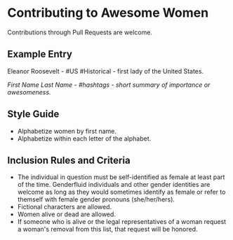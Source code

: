# Contributing to Awesome Women

Contributions through Pull Requests are welcome.

## Example Entry

  Eleanor Roosevelt - #US #Historical - first lady of the United States.

*First Name Last Name - #hashtags - short summary of importance or awesomeness.*

## Style Guide

* Alphabetize women by first name.
* Alphabetize within each letter of the alphabet.

## Inclusion Rules and Criteria

* The individual in question must be self-identified as female at least part of the time. Genderfluid individuals and other gender identities are welcome as long as they would sometimes identify as female or refer to themself with female gender pronouns (she/her/hers).
* Fictional characters are allowed.
* Women alive or dead are allowed.
* If someone who is alive or the legal representatives of a woman request a woman's removal from this list, that request will be honored.
